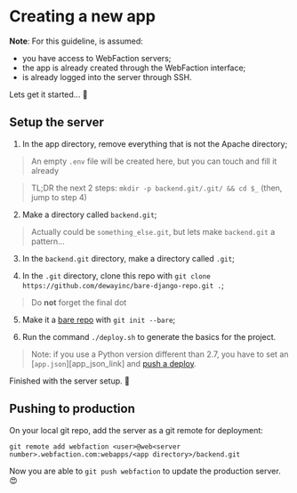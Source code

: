 # Creating a new app

**Note**: For this guideline, is assumed:
- you have access to WebFaction servers;
- the app is already created through the WebFaction interface;
- is already logged into the server through SSH.

Lets get it started... :slightly_smiling_face:

## Setup the server

1. In the app directory, remove everything that is not the Apache directory;

> An empty `.env` file will be created here, but you can touch and fill it already

> TL;DR the next 2 steps: `mkdir -p backend.git/.git/ && cd $_` (then, jump to step 4)

2. Make a directory called `backend.git`;

> Actually could be `something_else.git`, but lets make `backend.git` a pattern...

3. In the `backend.git` directory, make a directory called `.git`;

4. In the `.git` directory, clone this repo with `git clone https://github.com/dewayinc/bare-django-repo.git .`;

> Do **not** forget the final dot

5. Make it a [bare repo][bare_repo_link] with `git init --bare`;

6. Run the command `./deploy.sh` to generate the basics for the project.

> Note: if you use a Python version different than 2.7, you have to set an [`app.json`][app_json_link] and [push a deploy](#pushing-to-production).

Finished with the server setup. :tada:

## Pushing to production

On your local git repo, add the server as a git remote for deployment:

`git remote add webfaction <user>@web<server number>.webfaction.com:webapps/<app directory>/backend.git`

Now you are able to `git push webfaction` to update the production server. :heart_eyes:

[bare_repo_link]: https://git-scm.com/book/it/v2/Git-on-the-Server-Getting-Git-on-a-Server
